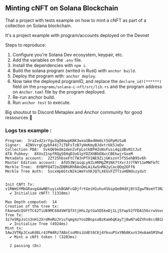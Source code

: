 ## Minting cNFT on Solana Blockchain 

That a project with tests example on how to mint a cNFT as part of a collection on Solana blockchain.

It's a project example with program/accounts deployed on the Devnet

Steps to reproduce: 
1) Configure you're Solana Dev ecosystem, keypair, etc.
2) Add the variables on the `.env` file.
3) Install the dependencies with `npm i`.
4) Build the solana program (writed in Rust) with `anchor build`.
5) Deploy the program with: `anchor deploy`.
6) Now take the deployed programID, and replace the `declare_id!(******)` field on the `programs/solana-c-nft/src/lib.rs` and the program address on `Anchor.toml` file by the program deployed.
7) Re-run anchor build.
8) Run `anchor test` to execute.
  
Big shoutout to Discord Metaplex and Anchor community for good ressources 🤝

### Logs txs example :

```
Program:  3raZxd2zrYgu3qQ8mwpKBK3wxoUBedHm6Lt5GPpMzSaB
Signer:  4ZNVvrgCqybh44j7iT8FsTzB7yHeKmyBJdxtrUk5JeDv
Collection PDA:  5vkQ69edm1denZvFpLotkBFHZoNsFusi4qidBvN1tJut
ATA Pubkey:  8XVxZ1npfRQg5EHqD2o61pYDZXHBbENxcCBEkwjrGxeM
Metadata account:  2Zf25hbseFtCTWJnPTX1NE9ZijGKsznYJf5SehB9Sv6h
Master Edition account:  AfU53WjasqLy8ZLHRMgZM1NX7tXvrJJ7fNY11eMWfmfC
Merkle Tree:  6YBPFQ4T2oZDBRGRhRAnDmLAiXw5nMA2yCacQQqZGFf6
Merkle Tree Auth:  5scxHp6GtcN2kiWeYxXKJQ7LXEGvFZTTzuH8Ndszydxt


Init CNft Tx:  v1RWmSYMbGRavg44wNBtuyixkBGNFcGDjfrtGeiH1uhu4SbipQe8HdXj8tVZgwfNsmYT3N2UcC1ydJiCqvRaJnf
  ✔ Initialize cNFT! (1310ms)

Max Depth computed:  14
Creation of the tree tx:  FAanwdcQSFYTC42TiU89MC684VWfQfXtjHhL2ptGa5D5keDj1Lj5Ywp52fFDA156crwVovqa1erNtA2VhWu5kky
Tree Tx:  3z7e5RpJsCn3nH12XrdReRUJViufqmg4zYosDBnpsaBzKam6qKayTj8wN7aQZVhn8cc8B1L9TaKWPGpXjKT5Y9mS
  ✔ Initialize Tree (4924ms)
Mint tx:  5AwJVTRpJCxuKd8Lr4JPW4Rz7ABsCsoMXsiU4Et6CKj4YkvuPSxYNb8KxvVJHxAamSM3hwDymnMErLh9dec3ZtCP
  ✔ Mint a cNft token ! (3203ms)

  2 passing (8s)
```
